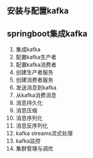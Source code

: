 ## 安装与配置kafka

## springboot集成kafka
1. 集成kafka
2. 配置kafka生产者
3. 配置kafka消费者
4. 创建生产者服务
5. 创建消费者服务
6. 发送消息到kafka
7. 从kafka消费消息
8. 消息持久化
9. 消息压缩
10. 消息序列化
11. 消息反序列化
12. kafka streams流式处理
13. kafka监控
14. 集群管理与调优
